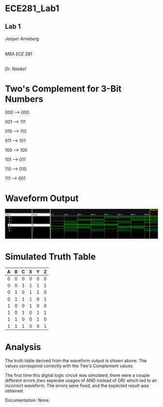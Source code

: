 ECE281_Lab1
===========

## Lab 1
###### Jasper Arneberg
###### M6A ECE 281
###### Dr. Neebel

# Two's Complement for 3-Bit Numbers
000 --> 000

001 --> 111

010 --> 110

011 --> 101

100 --> 100

101 --> 011

110 --> 010

111 --> 001

# Waveform Output
![alt text](https://github.com/JasperArneberg/ECE281_Lab1/blob/master/waveform2.png?raw=true "Screenshot")

# Simulated Truth Table
| A | B | C | X | Y | Z |
| :--: | :--: | :--: | :--: | :--: | :--: |
| 0 | 0 | 0 | 0 | 0 | 0 |
| 0 | 0 | 1 | 1 | 1 | 1 |
| 0 | 1 | 0 | 1 | 1 | 0 |
| 0 | 1 | 1 | 1 | 0 | 1 |
| 1 | 0 | 0 | 1 | 0 | 0 |
| 1 | 0 | 1 | 0 | 1 | 1 |
| 1 | 1 | 0 | 0 | 1 | 0 |
| 1 | 1 | 1 | 0 | 0 | 1 |

# Analysis
The truth table derived from the waveform output is shown above. The values correspond correctly with the Two's Complement values.

The first time this digital logic circuit was simulated, there were a couple different errors (two seperate usages of AND instead of OR) which led to an incorrect waveform. The errors were fixed, and the expected result was obtained.


Documentation: None.
